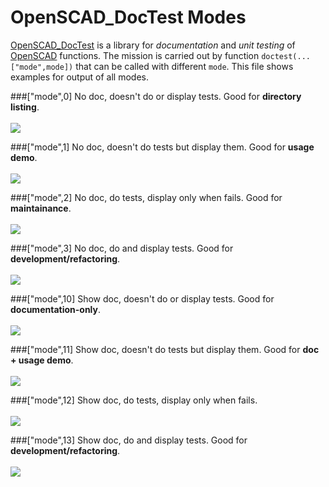 OpenSCAD_DocTest Modes
======================

[OpenSCAD_DocTest](https://github.com/runsun/openscad_doctest) is a library for *documentation* and *unit testing* of [OpenSCAD](http://www.openscad.org) functions. The mission is carried out by function `doctest(...["mode",mode])` that can be called with different `mode`. This file shows examples for output of all modes. 

###["mode",0]
No doc, doesn't do or display tests. Good for **directory listing**.<br/><br/>
![](img/doctest_mode_0.png)

###["mode",1]
No doc, doesn't do tests but display them. Good for **usage demo**.<br/><br/>
![](img/doctest_mode_1.png)

###["mode",2]
No doc, do tests, display only when fails. Good for **maintainance**.<br/><br/>
![](img/doctest_mode_2.png)

###["mode",3]
No doc, do and display tests. Good for **development/refactoring**.<br/><br/>
![](img/doctest_mode_3.png)

###["mode",10]
Show doc, doesn't do or display tests. Good for **documentation-only**.<br/><br/>
![](img/doctest_mode_10.png)

###["mode",11]
Show doc, doesn't do tests but display them. Good for **doc + usage demo**.<br/><br/>
![](img/doctest_mode_11.png)

###["mode",12]
Show doc, do tests, display only when fails. <br/><br/>
![](img/doctest_mode_12.png)

###["mode",13]
Show doc, do and display tests. Good for **development/refactoring**.<br/><br/>
![](img/doctest_mode_13.png)



